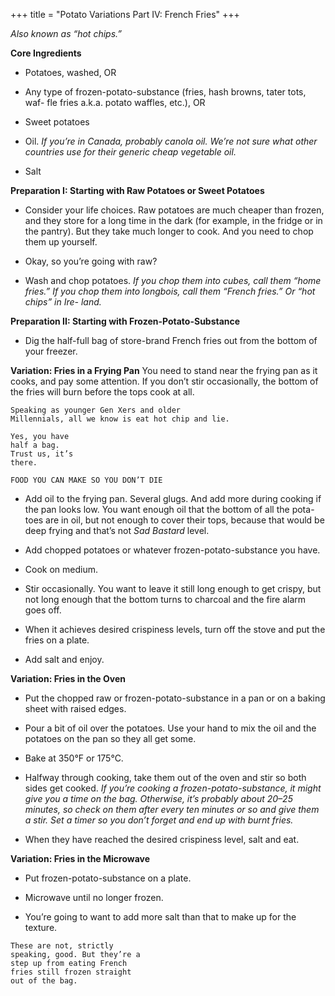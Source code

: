 +++
title = "Potato Variations Part IV: French Fries"
+++

_Also known as “hot chips.”_

**Core Ingredients**
- Potatoes, washed, OR

- Any type of frozen-potato-substance (fries, hash browns, tater tots, waf-
fle fries a.k.a. potato waffles, etc.), OR

- Sweet potatoes

- Oil. _If you’re in Canada, probably canola oil. We’re not sure what other countries
use for their generic cheap vegetable oil._

- Salt

**Preparation I: Starting with Raw Potatoes or Sweet Potatoes**
- Consider your life choices. Raw potatoes are much cheaper than frozen,
and they store for a long time in the dark (for example, in the fridge or
in the pantry). But they take much longer to cook. And you need to chop
them up yourself.

- Okay, so you’re going with raw?

- Wash and chop potatoes. _If you chop them into cubes, call them “home fries.”
If you chop them into longbois, call them “French fries.” Or “hot chips” in Ire-
land._

**Preparation II: Starting with Frozen-Potato-Substance**
- Dig the half-full bag of store-brand French fries out
from the bottom of your freezer.

**Variation: Fries in a Frying Pan**
You need to stand near the frying pan as it cooks, and pay some attention. If
you don’t stir occasionally, the bottom of the fries will burn before the tops
cook at all.

```
Speaking as younger Gen Xers and older
Millennials, all we know is eat hot chip and lie.
```
```
Yes, you have
half a bag.
Trust us, it’s
there.
```

```
FOOD YOU CAN MAKE SO YOU DON’T DIE
```
- Add oil to the frying pan. Several glugs. And add more during cooking if
the pan looks low. You want enough oil that the bottom of all the pota-
toes are in oil, but not enough to cover their tops, because that would be
deep frying and that’s not _Sad Bastard_ level.

- Add chopped potatoes or whatever frozen-potato-substance you have.

- Cook on medium.

- Stir occasionally. You want to leave it still long enough to get crispy, but
not long enough that the bottom turns to charcoal and the fire alarm
goes off.

- When it achieves desired crispiness levels, turn off the stove and put the
fries on a plate.

- Add salt and enjoy.

**Variation: Fries in the Oven**
- Put the chopped raw or frozen-potato-substance in a pan or on a baking
sheet with raised edges.

- Pour a bit of oil over the potatoes. Use your hand to mix the oil and the
potatoes on the pan so they all get some.

- Bake at 350°F or 175°C.

- Halfway through cooking, take them out of the oven and stir so both
sides get cooked. _If you’re cooking a frozen-potato-substance, it might give you
a time on the bag. Otherwise, it’s probably about 20–25 minutes, so check on them
after every ten minutes or so and give them a stir. Set a timer so you don’t forget
and end up with burnt fries._

- When they have reached the desired crispiness level, salt and eat.

**Variation: Fries in the Microwave**

- Put frozen-potato-substance on a plate.

- Microwave until no longer frozen.

- You’re going to want to add more salt than that to make up for the
texture.

```
These are not, strictly
speaking, good. But they’re a
step up from eating French
fries still frozen straight
out of the bag.
```